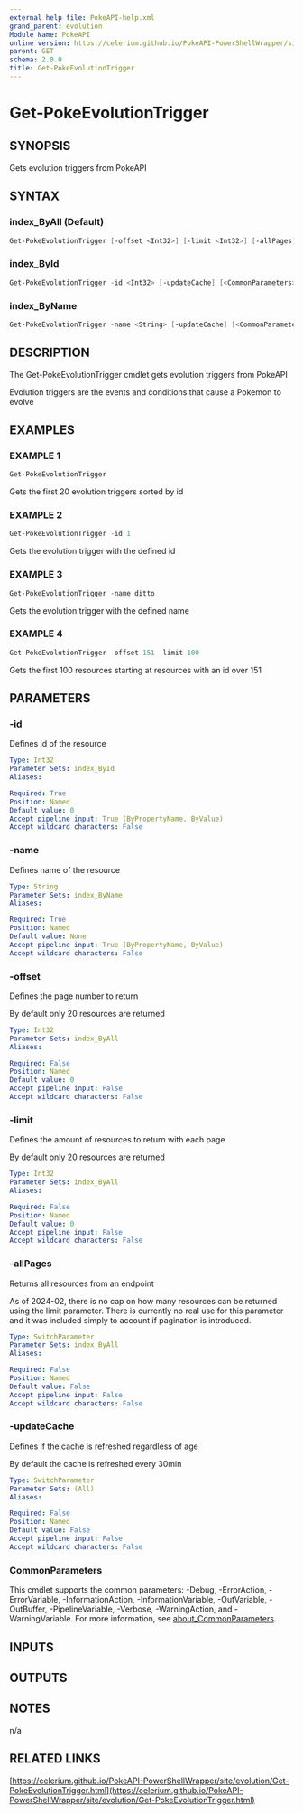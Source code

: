 ```yaml
---
external help file: PokeAPI-help.xml
grand_parent: evolution
Module Name: PokeAPI
online version: https://celerium.github.io/PokeAPI-PowerShellWrapper/site/evolution/Get-PokeEvolutionTrigger.html
parent: GET
schema: 2.0.0
title: Get-PokeEvolutionTrigger
---
```


# Get-PokeEvolutionTrigger

## SYNOPSIS
Gets evolution triggers from PokeAPI

## SYNTAX

### index_ByAll (Default)
```powershell
Get-PokeEvolutionTrigger [-offset <Int32>] [-limit <Int32>] [-allPages] [-updateCache] [<CommonParameters>]
```

### index_ById
```powershell
Get-PokeEvolutionTrigger -id <Int32> [-updateCache] [<CommonParameters>]
```

### index_ByName
```powershell
Get-PokeEvolutionTrigger -name <String> [-updateCache] [<CommonParameters>]
```

## DESCRIPTION
The Get-PokeEvolutionTrigger cmdlet gets evolution triggers from PokeAPI

Evolution triggers are the events and conditions that cause a Pokemon to evolve

## EXAMPLES

### EXAMPLE 1
```powershell
Get-PokeEvolutionTrigger
```

Gets the first 20 evolution triggers sorted by id

### EXAMPLE 2
```powershell
Get-PokeEvolutionTrigger -id 1
```

Gets the evolution trigger with the defined id

### EXAMPLE 3
```powershell
Get-PokeEvolutionTrigger -name ditto
```

Gets the evolution trigger with the defined name

### EXAMPLE 4
```powershell
Get-PokeEvolutionTrigger -offset 151 -limit 100
```

Gets the first 100 resources starting at resources with
an id over 151

## PARAMETERS

### -id
Defines id of the resource

```yaml
Type: Int32
Parameter Sets: index_ById
Aliases:

Required: True
Position: Named
Default value: 0
Accept pipeline input: True (ByPropertyName, ByValue)
Accept wildcard characters: False
```

### -name
Defines name of the resource

```yaml
Type: String
Parameter Sets: index_ByName
Aliases:

Required: True
Position: Named
Default value: None
Accept pipeline input: True (ByPropertyName, ByValue)
Accept wildcard characters: False
```

### -offset
Defines the page number to return

By default only 20 resources are returned

```yaml
Type: Int32
Parameter Sets: index_ByAll
Aliases:

Required: False
Position: Named
Default value: 0
Accept pipeline input: False
Accept wildcard characters: False
```

### -limit
Defines the amount of resources to return with each page

By default only 20 resources are returned

```yaml
Type: Int32
Parameter Sets: index_ByAll
Aliases:

Required: False
Position: Named
Default value: 0
Accept pipeline input: False
Accept wildcard characters: False
```

### -allPages
Returns all resources from an endpoint

As of 2024-02, there is no cap on how many resources can be
returned using the limit parameter.
There is currently no real
use for this parameter and it was included simply to account if
pagination is introduced.

```yaml
Type: SwitchParameter
Parameter Sets: index_ByAll
Aliases:

Required: False
Position: Named
Default value: False
Accept pipeline input: False
Accept wildcard characters: False
```

### -updateCache
Defines if the cache is refreshed regardless of age

By default the cache is refreshed every 30min

```yaml
Type: SwitchParameter
Parameter Sets: (All)
Aliases:

Required: False
Position: Named
Default value: False
Accept pipeline input: False
Accept wildcard characters: False
```

### CommonParameters
This cmdlet supports the common parameters: -Debug, -ErrorAction, -ErrorVariable, -InformationAction, -InformationVariable, -OutVariable, -OutBuffer, -PipelineVariable, -Verbose, -WarningAction, and -WarningVariable. For more information, see [about_CommonParameters](http://go.microsoft.com/fwlink/?LinkID=113216).

## INPUTS

## OUTPUTS

## NOTES
n/a

## RELATED LINKS

[https://celerium.github.io/PokeAPI-PowerShellWrapper/site/evolution/Get-PokeEvolutionTrigger.html](https://celerium.github.io/PokeAPI-PowerShellWrapper/site/evolution/Get-PokeEvolutionTrigger.html)

